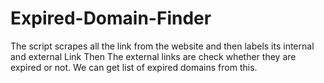 # Expired-Domain-Finder
The script scrapes all the link from the website and then labels its internal and external Link
Then The external links are check whether they are expired or not.
We can get list of expired domains from this.
